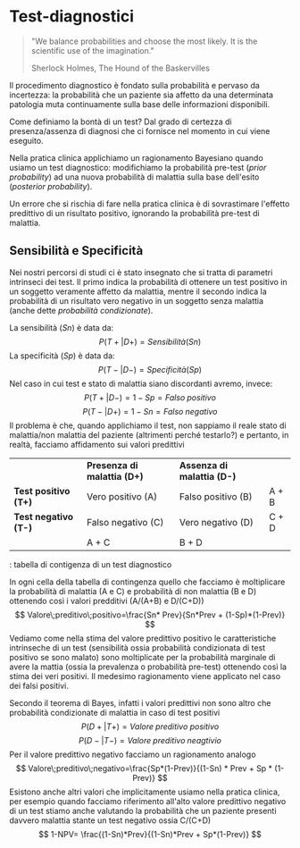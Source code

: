 # Test-diagnostici

> "We balance probabilities and choose the most likely. It is the scientific use of the imagination."
>
> Sherlock Holmes, The Hound of the Baskervilles

Il procedimento diagnostico è fondato sulla probabilità e pervaso da incertezza: la probabilità che un paziente sia affetto da una determinata patologia muta continuamente sulla base delle informazioni disponibili.

Come definiamo la bontà di un test? Dal grado di certezza di presenza/assenza di diagnosi che ci fornisce nel momento in cui viene eseguito.

Nella pratica clinica applichiamo un ragionamento Bayesiano quando usiamo un test diagnostico: modifichiamo la probabilità pre-test (_prior probability_) ad una nuova probabilità di malattia sulla base dell'esito (_posterior probability_).

Un errore che si rischia di fare nella pratica clinica è di sovrastimare l'effetto predittivo di un risultato positivo, ignorando la probabilità pre-test di malattia.

## Sensibilità e Specificità

Nei nostri percorsi di studi ci è stato insegnato che si tratta di parametri intrinseci dei test. Il primo indica la probabilità di ottenere un test positivo in un soggetto veramente affetto da malattia, mentre il secondo indica la probabilità di un risultato vero negativo in un soggetto senza malattia (anche dette _probabilità condizionate_).

La sensibilità (_Sn_) è data da:
$$
P(T+|D+)=Sensibilità(Sn)
$$
La specificità (_Sp_) è data da:
$$
P(T-|D-)=Specificità(Sp)
$$
Nel caso in cui test e stato di malattia siano discordanti avremo, invece:
$$
P(T+|D-)=1-Sp=Falso\;positivo
$$
$$
P(T-|D+)=1-Sn=Falso\;negativo
$$
Il problema è che, quando applichiamo il test, non sappiamo il reale stato di malattia/non malattia del paziente (altrimenti perché testarlo?) e pertanto, in realtà, facciamo affidamento sui valori predittivi

|                        |                               |                              |       |
|------------------------|-------------------------------|------------------------------|-------|
|                        | **Presenza di malattia (D+)** | **Assenza di malattia (D-)** |       |
| **Test positivo (T+)** | Vero positivo (A)             | Falso positivo (B)           | A + B |
| **Test negativo (T-)** | Falso negativo (C)            | Vero negativo (D)            | C + D |
|                        | A + C                         | B + D                        |       |

: tabella di contigenza di un test diagnostico

In ogni cella della tabella di contingenza quello che facciamo è moltiplicare la probabilità di malattia (A e C) e probabilità di non malattia (B e D) ottenendo così i valori predditivi (A/(A+B) e D/(C+D))
$$
Valore\;preditivo\;positivo=\frac{Sn* Prev}{Sn*Prev + (1-Sp)*(1-Prev)}
$$
Vediamo come nella stima del valore predittivo positivo le caratteristiche intrinseche di un test (sensibilità ossia probabilità condizionata di test positivo se sono malato) sono moltiplicate per la probabilità marginale di avere la mattia (ossia la prevalenza o probabilità pre-test) ottenendo così la stima dei veri positivi. Il medesimo ragionamento viene applicato nel caso dei falsi positivi.

Secondo il teorema di Bayes, infatti i valori predittivi non sono altro che probabilità condizionate di malattia in caso di test positivi
$$
P(D+|T+)=Valore\;preditivo\:positivo
$$
$$
P(D-|T-)=Valore\;preditivo\;neagtivio
$$
Per il valore predittivo negativo facciamo un ragionamento analogo
$$
Valore\;preditivo\;negativo=\frac{Sp*(1-Prev)}{(1-Sn) * Prev + Sp * (1-Prev)}
$$
Esistono anche altri valori che implicitamente usiamo nella pratica clinica, per esempio quando facciamo riferimento all'alto valore predittivo negativo di un test stiamo anche valutando la probabilità che un paziente presenti davvero malattia stante un test negativo ossia C/(C+D)
$$
1-NPV= \frac{(1-Sn)*Prev}{(1-Sn)*Prev + Sp*(1-Prev)}
$$
